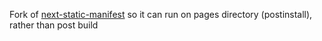 Fork of [next-static-manifest](https://github.com/hanford/next-static-manifest) so it can run on pages directory (postinstall), rather than post build
